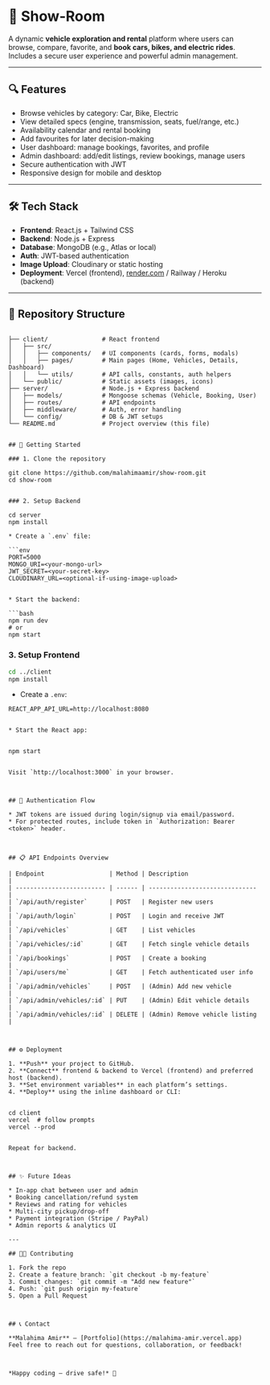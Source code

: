 
# 🚗 Show‑Room

A dynamic **vehicle exploration and rental** platform where users can browse, compare, favorite, and **book cars, bikes, and electric rides**. Includes a secure user experience and powerful admin management.

---

## 🔍 Features

- Browse vehicles by category: Car, Bike, Electric  
- View detailed specs (engine, transmission, seats, fuel/range, etc.)  
- Availability calendar and rental booking  
- Add favourites for later decision-making  
- User dashboard: manage bookings, favorites, and profile  
- Admin dashboard: add/edit listings, review bookings, manage users  
- Secure authentication with JWT  
- Responsive design for mobile and desktop  

---

## 🛠 Tech Stack

- **Frontend**: React.js + Tailwind CSS  
- **Backend**: Node.js + Express  
- **Database**: MongoDB (e.g., Atlas or local)  
- **Auth**: JWT-based authentication  
- **Image Upload**: Cloudinary or static hosting  
- **Deployment**: Vercel (frontend), [render.com](https://render.com) / Railway / Heroku (backend)

---

## 📁 Repository Structure

```

├── client/               # React frontend
│   ├── src/
│   │   ├── components/   # UI components (cards, forms, modals)
│   │   ├── pages/        # Main pages (Home, Vehicles, Details, Dashboard)
│   │   └── utils/        # API calls, constants, auth helpers
│   └── public/           # Static assets (images, icons)
├── server/               # Node.js + Express backend
│   ├── models/           # Mongoose schemas (Vehicle, Booking, User)
│   ├── routes/           # API endpoints
│   ├── middleware/       # Auth, error handling
│   └── config/           # DB & JWT setups
└── README.md             # Project overview (this file)


## 🚀 Getting Started

### 1. Clone the repository

git clone https://github.com/malahimaamir/show-room.git
cd show-room


### 2. Setup Backend

cd server
npm install

* Create a `.env` file:

```env
PORT=5000  
MONGO_URI=<your-mongo-url>  
JWT_SECRET=<your-secret-key>  
CLOUDINARY_URL=<optional-if-using-image-upload>


* Start the backend:

```bash
npm run dev
# or
npm start
```

### 3. Setup Frontend

```bash
cd ../client
npm install
```

* Create a `.env`:

```env
REACT_APP_API_URL=http://localhost:8080


* Start the React app:


npm start


Visit `http://localhost:3000` in your browser.



## 🔐 Authentication Flow

* JWT tokens are issued during login/signup via email/password.
* For protected routes, include token in `Authorization: Bearer <token>` header.



## 📋 API Endpoints Overview

| Endpoint                  | Method | Description                    |
| ------------------------- | ------ | ------------------------------ |
| `/api/auth/register`      | POST   | Register new users             |
| `/api/auth/login`         | POST   | Login and receive JWT          |
| `/api/vehicles`           | GET    | List vehicles                  |
| `/api/vehicles/:id`       | GET    | Fetch single vehicle details   |
| `/api/bookings`           | POST   | Create a booking               |
| `/api/users/me`           | GET    | Fetch authenticated user info  |
| `/api/admin/vehicles`     | POST   | (Admin) Add new vehicle        |
| `/api/admin/vehicles/:id` | PUT    | (Admin) Edit vehicle details   |
| `/api/admin/vehicles/:id` | DELETE | (Admin) Remove vehicle listing |



## ⚙️ Deployment

1. **Push** your project to GitHub.
2. **Connect** frontend & backend to Vercel (frontend) and preferred host (backend).
3. **Set environment variables** in each platform’s settings.
4. **Deploy** using the inline dashboard or CLI:


cd client
vercel  # follow prompts
vercel --prod


Repeat for backend.



## ✨ Future Ideas

* In-app chat between user and admin
* Booking cancellation/refund system
* Reviews and rating for vehicles
* Multi-city pickup/drop-off
* Payment integration (Stripe / PayPal)
* Admin reports & analytics UI

---

## 🧑‍💻 Contributing

1. Fork the repo
2. Create a feature branch: `git checkout -b my-feature`
3. Commit changes: `git commit -m "Add new feature"`
4. Push: `git push origin my-feature`
5. Open a Pull Request



## 📞 Contact

**Malahima Amir** – [Portfolio](https://malahima-amir.vercel.app)
Feel free to reach out for questions, collaboration, or feedback!



*Happy coding — drive safe!* 🚗

